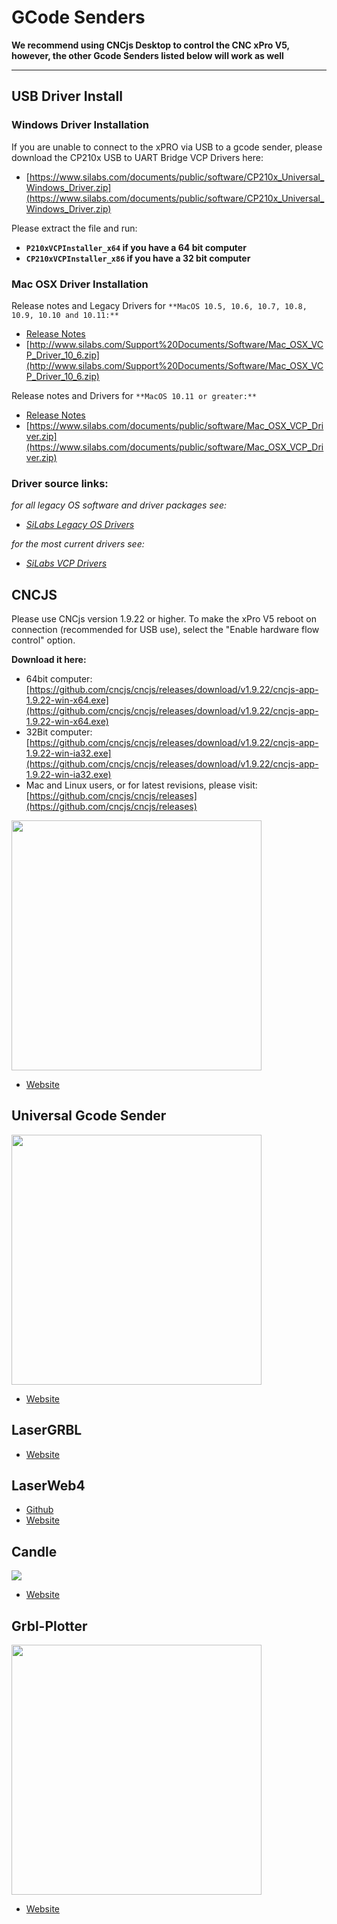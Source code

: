 # GCode Senders

**We recommend using CNCjs Desktop to control the CNC xPro V5, however, the other Gcode Senders listed below will work as well**    
***
## USB Driver Install
### Windows Driver Installation
If you are unable to connect to the xPRO via USB to a gcode sender, please download the CP210x USB to UART Bridge VCP Drivers here:
- [https://www.silabs.com/documents/public/software/CP210x_Universal_Windows_Driver.zip](https://www.silabs.com/documents/public/software/CP210x_Universal_Windows_Driver.zip)

Please extract the file and run:
- **```P210xVCPInstaller_x64``` if you have a 64 bit computer**
- **```CP210xVCPInstaller_x86``` if you have a 32 bit computer**

### Mac OSX Driver Installation

Release notes and Legacy Drivers for ```**MacOS 10.5, 10.6, 10.7, 10.8, 10.9, 10.10 and 10.11:**```
- [Release Notes](http://www.silabs.com/Support%20Documents/Software/Mac_OSX_VCP_Driver_10_6_Release_Notes.txt)
- [http://www.silabs.com/Support%20Documents/Software/Mac_OSX_VCP_Driver_10_6.zip](http://www.silabs.com/Support%20Documents/Software/Mac_OSX_VCP_Driver_10_6.zip)

Release notes and Drivers for ```**MacOS 10.11 or greater:**```
- [Release Notes](https://www.silabs.com/documents/public/release-notes/Mac_OSX_VCP_Driver_Release_Notes.txt)
- [https://www.silabs.com/documents/public/software/Mac_OSX_VCP_Driver.zip](https://www.silabs.com/documents/public/software/Mac_OSX_VCP_Driver.zip)

### Driver source links: 

_for all legacy OS software and driver packages see:_
   - _[SiLabs Legacy OS Drivers](https://www.silabs.com/community/interface/knowledge-base.entry.html/2017/01/10/legacy_os_softwarea-bgvU)_

_for the most current drivers see:_ 
   - _[SiLabs VCP Drivers](https://www.silabs.com/developers/usb-to-uart-bridge-vcp-drivers#software)_

## CNCJS

Please use CNCjs version 1.9.22 or higher.  To make the xPro V5 reboot on connection (recommended for USB use), select the "Enable hardware flow control" option.

**Download it here:** 
- 64bit computer: 
[https://github.com/cncjs/cncjs/releases/download/v1.9.22/cncjs-app-1.9.22-win-x64.exe](https://github.com/cncjs/cncjs/releases/download/v1.9.22/cncjs-app-1.9.22-win-x64.exe)
- 32Bit computer: 
[https://github.com/cncjs/cncjs/releases/download/v1.9.22/cncjs-app-1.9.22-win-ia32.exe](https://github.com/cncjs/cncjs/releases/download/v1.9.22/cncjs-app-1.9.22-win-ia32.exe) 
- Mac and Linux users, or for latest revisions, please visit: [https://github.com/cncjs/cncjs/releases](https://github.com/cncjs/cncjs/releases)

<img src="https://cloud.githubusercontent.com/assets/447801/24392019/aa2d725e-13c4-11e7-9538-fd5f746a2130.png" width="400">

* [Website](https://cnc.js.org/) 

## Universal Gcode Sender

<img src="http://winder.github.io/ugs_website/img/platform/screenshot.png" width="400">

* [Website](http://winder.github.io/ugs_website/)

## LaserGRBL

* [Website](http://lasergrbl.com/en/)

## LaserWeb4

* [Github](https://github.com/LaserWeb/LaserWeb4)
* [Website](https://cncpro.yurl.ch/)

## Candle

![](https://github.com/Denvi/Candle/raw/master/screenshots/screenshot_heightmap_original.png)

* [Website](https://github.com/Denvi/Candle)

## Grbl-Plotter

<img src="https://github.com/svenhb/GRBL-Plotter/raw/master/doc/GRBLPlotter_GUI.png" width="400">

* [Website](https://github.com/svenhb/GRBL-Plotter)
